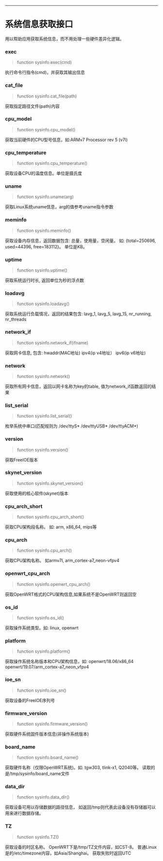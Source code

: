 
----

# 系统信息获取接口

用以帮助应用获取系统信息，而不用处理一些硬件差异化逻辑。


### exec
> function sysinfo.exec(cmd)

执行命令行指令(cmd)，并获取其输出信息


### cat_file
> function sysinfo.cat_file(path)

获取指定路径文件(path)内容


### cpu_model
> function sysinfo.cpu_model()

获取当前硬件的CPU型号信息，如:ARMv7 Processor rev 5 (v7l)


### cpu_temperature
> function sysinfo.cpu_temperature()


获取设备CPU的温度信息。单位是摄氏度


### uname
> function sysinfo.uname(arg)

获取Linux系统uname信息，arg的值参考uname指令参数


### meminfo
> function sysinfo.meminfo()

获取设备内存信息，返回数据包含: 总量，使用量，空闲量。 如: {total=250696, used=44396, free=183112}。 单位是KB。


### uptime
> function sysinfo.uptime()

获取系统运行时长, 返回单位为秒的浮点数


### loadavg
> function sysinfo.loadavg()

获取系统运行负载情况，返回的结果包含: lavg_1, lavg_5, lavg_15, nr_running, nr_threads


### network_if
> function sysinfo.network_if(ifname)

获取网卡信息, 包含: hwaddr(MAC地址) ipv4(ip v4地址） ipv6(ip v6地址)


### network
> function sysinfo.network()

获取所有网卡信息，返回以网卡名称为key的table, 值为network_if函数返回的结果


### list_serial
> function sysinfo.list_serial()

枚举系统中串口(匹配规则为 /dev/ttyS* /dev/ttyUSB* /dev/ttyACM*)


### version
> function sysinfo.version()

获取FreeIOE版本


### skynet_version
> function sysinfo.skynet_version()

获取使用的核心软件(skynet)版本


### cpu_arch_short
> function sysinfo.cpu_arch_short()

获取CPU架构段名称。 如: arm, x86_64, mips等


### cpu_arch
> function sysinfo.cpu_arch()

获取CPU架构名称。 如armv7l, arm_cortex-a7_neon-vfpv4


### openwrt_cpu_arch
> function sysinfo.openwrt_cpu_arch()

获取OpenWRT格式的CPU架构信息,如果系统不是OpenWRT则返回空

### os_id
> function sysinfo.os_id()

获取操作系统类型。如: linux, openwrt


### platform
> function sysinfo.platform()

获取操作系统名称版本和CPU架构信息，如: openwrt/18.06/x86_64 openwrt/19.07/arm_cortex-a7_neon_vfpv4


### ioe_sn
> function sysinfo.ioe_sn()

获取设备的FreeIOE序列号


### firmware_version
> function sysinfo.firmware_version()

获取硬件系统固件版本信息(非操作系统版本)

### board_name
> function sysinfo.board_name()

获取硬件名称（仅限OpenWRT系统)。如: tgw303, tlink-x1, Q2040等。 读取的是/tmp/sysinfo/board_name文件


### data_dir
> function sysinfo.data_dir()

获取设备可用以存储数据的路径信息， 如返回/tmp则代表此设备没有存储器可以用来进行数据存储。


### TZ
> function sysinfo.TZ()

获取设备的时区名称。 OpenWRT下是/tmp/TZ文件内容，如CST-8。 普通Linux是的/etc/timezone内容，如Asia/Shanghai。 获取失败时返回UTC



